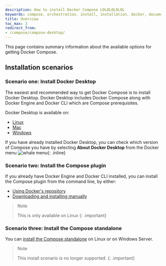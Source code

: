 ```yaml
---
description: How to install Docker Compose LOLOLOLOLOL
keywords: compose, orchestration, install, installation, docker, documentation
title: Overview
toc_max: 3
redirect_from:
- /compose/compose-desktop/
---
```


This page contains summary information about the available options for getting Docker Compose.

## Installation scenarios 

### Scenario one: Install Docker Desktop

The easiest and recommended way to get Docker Compose is to install Docker Desktop. Docker Desktop
includes Docker Compose along with Docker Engine and Docker CLI which are Compose prerequisites. 

Docker Desktop is available on:
- [Linux](../../desktop/install/linux-install.md)
- [Mac](../../desktop/install/mac-install.md)
- [Windows](../../desktop/install/windows-install.md)

If you have already installed Docker Desktop, you can check which version of Compose you have by selecting **About Docker Desktop** from the Docker menu ![whale menu](../../desktop/images/whale-x.svg){: .inline}

### Scenario two: Install the Compose plugin

If you already have Docker Engine and Docker CLI installed, you can install the Compose plugin from the command line, by either:
- [Using Docker's repository](linux.md#install-using-the-repository)
- [Downloading and installing manually](linux.md#install-the-plugin-manually)

>Note
>
>This is only available on Linux
{: .important}

### Scenario three: Install the Compose standalone 

You can [install the Compose standalone](other.md) on Linux or on Windows Server.

>Note
>
>This install scenario is no longer supported.
{: .important}
